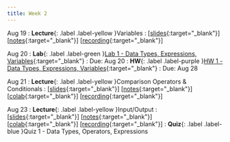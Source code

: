 ```yaml
---
title: Week 2
---
```


Aug 19
: **Lecture**{: .label .label-yellow }Variables
  :  \[[slides](https://docs.google.com/presentation/d/1wwqJJ70nJ6n_Jv_Gh7rVSHor0_g8eFz-xJkGLC95uOY/edit#slide=id.g2f3cc6fb0f3_0_347){:target="_blank"}\] \[[notes](https://docs.google.com/document/d/1bmY-GUnuf9K2fbDmM68LsNaU43GJmiNq9TNaBJkxQAA/edit?usp=sharing){:target="_blank"}\] \[[recording](https://www.youtube.com/watch?v=FUvrfqzPyyo){:target="_blank"}\]

Aug 20
: **Lab**{: .label .label-green }[Lab 1 - Data Types, Expressions, Variables](https://edstem.org/us/courses/61483/lessons/113384){:target="_blank"}
  : Due: Aug 20
: **HW**{: .label .label-purple }[HW 1 - Data Types, Expressions, Variables](https://edstem.org/us/courses/61483/lessons/113377){:target="_blank"}
  : Due: Aug 28

Aug 21
: **Lecture**{: .label .label-yellow }Comparison Operators & Conditionals
  :  \[[slides](https://docs.google.com/presentation/d/10uku3ROeuCZun6UmnKGSUSEVv9lILjuIcu2h947AxuI/edit?usp=sharing){:target="_blank"}\] \[[notes](https://docs.google.com/document/d/1ZdGVH2_kITagHBxL96jVnbihhMeeuvW7Q3GhrpvfHEI/edit?usp=sharing){:target="_blank"}\] \[[colab](https://colab.research.google.com/drive/1H0QvCbgFhYbgfsfd3RYcCI6De22sHmvJ?usp=sharing){:target="_blank"}\] \[[recording](https://www.youtube.com/watch?v=Rkfw3N6KlaQ){:target="_blank"}\]

Aug 23
: **Lecture**{: .label .label-yellow }Input/Output
  : \[[slides](https://docs.google.com/document/d/1XIpgIwvZjG4bXGgeAcSaYmJvrVk_f1_z-sAhTgoqWdY/edit?usp=sharing){:target="_blank"}\] \[[notes](https://docs.google.com/document/d/1XIpgIwvZjG4bXGgeAcSaYmJvrVk_f1_z-sAhTgoqWdY/edit?usp=sharing){:target="_blank"}\] \[[colab](https://docs.google.com/document/d/1XIpgIwvZjG4bXGgeAcSaYmJvrVk_f1_z-sAhTgoqWdY/edit?usp=sharing){:target="_blank"}\] \[[recording](https://docs.google.com/document/d/1XIpgIwvZjG4bXGgeAcSaYmJvrVk_f1_z-sAhTgoqWdY/edit?usp=sharing){:target="_blank"}\]
: **Quiz**{: .label .label-blue }Quiz 1 - Data Types, Operators, Expressions
